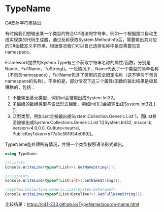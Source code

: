 # TypeName
C#反射字符串输出

有时候我们想输出某一个类型的符合C#语法的字符串，例如一个根据接口自动生成实现类的代码生成器，通过反射获取System.MethodInfo后，需要输出其对应的C#函数定义字符串，根据情况我们可以自己选择名称中是否需要包含namespace。

Framework提供的System.Type有三个获取字符串名称的属性/函数，分别是Name、FullName、ToString()。一般情况下，Name代表了一个类型的简单名称（不包含namespace），FullName包含了类型的完全限定名称（这不等价于包含namespace的名称）。不幸的是，部分情况下这三个属性/函数的输出结果是极其糟糕的，包括：  
1. 不能输出基元类型，例如int会被输出成System.Int32。
2. 多层级的数组类型与语法形式相反，例如int[][,]会被输出成System.Int32[,][]。
3. 泛型类型，例如List<T>会被输出成System.Collection.Generic.List&#96;1，而List<int>甚至被输出成System.Collections.Generic.List&#96;1[[System.Int32, mscorlib, Version=4.0.0.0, Culture=neutral, PublicKeyToken=b77a5c561934e089]]。

TypeName能处理所有情况，并将一个类型按照语法形式输出。

```C#
using TypeName;

//List<T>
Console.WriteLine(typeof(List<>).GetNameString());

//List<int>
Console.WriteLine(typeof(List<int>).GetNameString());

//System.Collection.Generic.List<System.DateTime?>
Console.WriteLine(typeof(List<DateTime?>).GetFullNameString());
```

比较结果：https://c41-233.github.io/TypeName/source-name.html
